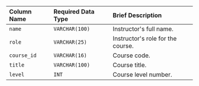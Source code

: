 | Column Name | Required Data Type | Brief Description |
| :--- | :--- | :--- |
| `name` | `VARCHAR(100)` | Instructor's full name. |
| `role` | `VARCHAR(25)` | Instructor's role for the course. |
| `course_id` | `VARCHAR(16)` | Course code. |
| `title` | `VARCHAR(100)` | Course title. |
| `level` | `INT` | Course level number. |